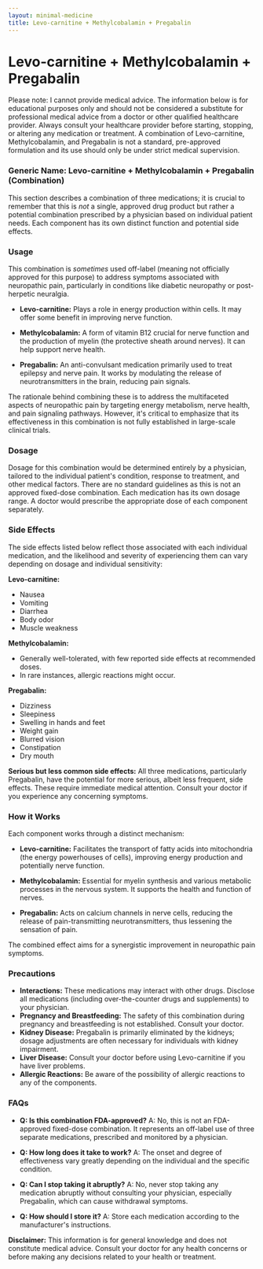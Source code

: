 ```yaml
---
layout: minimal-medicine
title: Levo-carnitine + Methylcobalamin + Pregabalin
---
```


# Levo-carnitine + Methylcobalamin + Pregabalin
Please note: I cannot provide medical advice. The information below is for educational purposes only and should not be considered a substitute for professional medical advice from a doctor or other qualified healthcare provider.  Always consult your healthcare provider before starting, stopping, or altering any medication or treatment.  A combination of Levo-carnitine, Methylcobalamin, and Pregabalin is not a standard, pre-approved formulation and its use should only be under strict medical supervision.


### Generic Name:  Levo-carnitine + Methylcobalamin + Pregabalin (Combination)

This section describes a combination of three medications; it is crucial to remember that this is *not* a single, approved drug product but rather a potential combination prescribed by a physician based on individual patient needs.  Each component has its own distinct function and potential side effects.

### Usage

This combination is *sometimes* used off-label (meaning not officially approved for this purpose) to address symptoms associated with neuropathic pain, particularly in conditions like diabetic neuropathy or post-herpetic neuralgia.

* **Levo-carnitine:** Plays a role in energy production within cells.  It may offer some benefit in improving nerve function.

* **Methylcobalamin:** A form of vitamin B12 crucial for nerve function and the production of myelin (the protective sheath around nerves).  It can help support nerve health.

* **Pregabalin:** An anti-convulsant medication primarily used to treat epilepsy and nerve pain. It works by modulating the release of neurotransmitters in the brain, reducing pain signals.


The rationale behind combining these is to address the multifaceted aspects of neuropathic pain by targeting energy metabolism, nerve health, and pain signaling pathways.  However, it's critical to emphasize that its effectiveness in this combination is not fully established in large-scale clinical trials.

### Dosage

Dosage for this combination would be determined entirely by a physician, tailored to the individual patient's condition, response to treatment, and other medical factors. There are no standard guidelines as this is not an approved fixed-dose combination.  Each medication has its own dosage range.  A doctor would prescribe the appropriate dose of each component separately.

### Side Effects

The side effects listed below reflect those associated with each individual medication, and the likelihood and severity of experiencing them can vary depending on dosage and individual sensitivity:

**Levo-carnitine:**

* Nausea
* Vomiting
* Diarrhea
* Body odor
* Muscle weakness

**Methylcobalamin:**

* Generally well-tolerated, with few reported side effects at recommended doses.
* In rare instances, allergic reactions might occur.

**Pregabalin:**

* Dizziness
* Sleepiness
* Swelling in hands and feet
* Weight gain
* Blurred vision
* Constipation
* Dry mouth


**Serious but less common side effects:**  All three medications, particularly Pregabalin, have the potential for more serious, albeit less frequent, side effects.  These require immediate medical attention.  Consult your doctor if you experience any concerning symptoms.

### How it Works

Each component works through a distinct mechanism:

* **Levo-carnitine:** Facilitates the transport of fatty acids into mitochondria (the energy powerhouses of cells), improving energy production and potentially nerve function.

* **Methylcobalamin:**  Essential for myelin synthesis and various metabolic processes in the nervous system. It supports the health and function of nerves.

* **Pregabalin:**  Acts on calcium channels in nerve cells, reducing the release of pain-transmitting neurotransmitters, thus lessening the sensation of pain.


The combined effect aims for a synergistic improvement in neuropathic pain symptoms.

### Precautions

* **Interactions:**  These medications may interact with other drugs.  Disclose all medications (including over-the-counter drugs and supplements) to your physician.
* **Pregnancy and Breastfeeding:**  The safety of this combination during pregnancy and breastfeeding is not established.  Consult your doctor.
* **Kidney Disease:**  Pregabalin is primarily eliminated by the kidneys; dosage adjustments are often necessary for individuals with kidney impairment.
* **Liver Disease:** Consult your doctor before using Levo-carnitine if you have liver problems.
* **Allergic Reactions:**  Be aware of the possibility of allergic reactions to any of the components.


### FAQs

* **Q: Is this combination FDA-approved?**  A: No, this is not an FDA-approved fixed-dose combination.  It represents an off-label use of three separate medications, prescribed and monitored by a physician.

* **Q: How long does it take to work?** A:  The onset and degree of effectiveness vary greatly depending on the individual and the specific condition.

* **Q: Can I stop taking it abruptly?** A: No, never stop taking any medication abruptly without consulting your physician, especially Pregabalin, which can cause withdrawal symptoms.

* **Q:  How should I store it?** A:  Store each medication according to the manufacturer's instructions.


**Disclaimer:**  This information is for general knowledge and does not constitute medical advice. Consult your doctor for any health concerns or before making any decisions related to your health or treatment.
